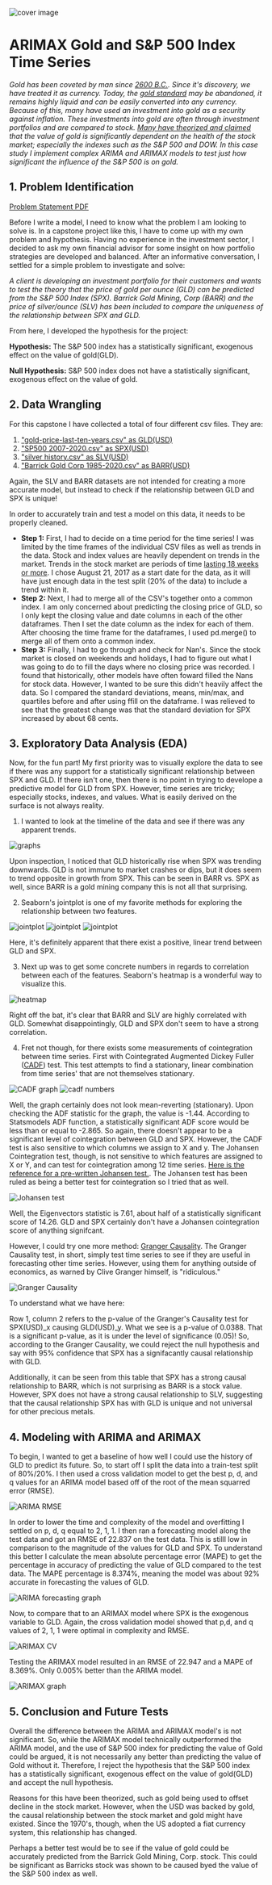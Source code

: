 ![cover image](https://github.com/Shane-McCallum/ARIMAX-Gold-and-S-P500-Time-Series/blob/master/2.%20README%20files/buy-gold-key-wo.jpg)

# ARIMAX Gold and S&P 500 Index Time Series

*Gold has been coveted by man since [2600 B.C.](https://nationwidecoins.com/how-was-gold-discovered/). Since it's discovery, we have treated it as currency. Today, the [gold standard](https://www.investopedia.com/ask/answers/09/gold-standard.asp) may be abandoned, it remains highly liquid and can be easily converted into any currency. Because of this, many have used an investment into gold as a security against inflation. These investments into gold are often through investment portfolios and are compared to stock. [Many have theorized and claimed](https://www.sunshineprofits.com/gold-silver/dictionary/gold-sp/) that the value of gold is significantly dependent on the health of the stock market; especially the indexes such as the S&P 500 and DOW. In this case study I implement complex ARIMA and ARIMAX models to test just how significant the influence of the S&P 500 is on gold.*

## 1. Problem Identification

[Problem Statement PDF](https://github.com/Shane-McCallum/ARIMAX-Gold-and-S-P500-Time-Series/blob/master/2.%20README%20files/Capstone%20Problem%20Statement%20%5BShane%20McCallum%5D.pptx.pdf)

Before I write a model, I need to know what the problem I am looking to solve is. In a capstone project like this, I have to come up with  my own problem and hypothesis. Having no experience in the investment sector, I decided to ask my own financial advisor for some insight on how portfolio strategies are developed and balanced. After an informative conversation, I settled for a simple problem to investigate and solve:

*A client is developing an investment portfolio for their customers and wants to test the theory that the price of gold per ounce (GLD) can be predicted from the S&P 500 Index (SPX). Barrick Gold Mining, Corp (BARR) and the price of silver/ounce (SLV) has been included to compare the uniqueness of the relationship between SPX and GLD.*

From here, I developed the hypothesis for the project:

**Hypothesis:** The S&P 500 index has a statistically significant, exogenous effect on the value of gold(GLD).

**Null Hypothesis:** S&P 500 index does not have a statistically significant, exogenous effect on the value of gold.

## 2. Data Wrangling 

For this capstone I have collected a total of four different csv files. They are:
1. ["gold-price-last-ten-years.csv" as GLD(USD)](https://www.macrotrends.net/2627/gold-price-last-ten-years)
2. ["SP500 2007-2020.csv" as SPX(USD)](https://www.marketwatch.com/investing/index/spx)
3. ["silver history.csv" as SLV(USD)](https://www.macrotrends.net/1470/historical-silver-prices-100-year-chart)
4. ["Barrick Gold Corp 1985-2020.csv" as BARR(USD)](https://finance.yahoo.com/quote/GOLD/history?period1=476323200&period2=1614211200&interval=1d&filter=history&frequency=1d&includeAdjustedClose=true)

Again, the SLV and BARR datasets are not intended for creating a more accurate model, but instead to check if the relationship between GLD and SPX is unique!

In order to accurately train and test a model on this data, it needs to be properly cleaned.

*   **Step 1:** First, I had to decide on a time period for the time series! I was limited by the time frames of the individual CSV files as well as trends in the data. Stock and index values are heavily dependent on trends in the market. Trends in the stock market are periods of time [lasting 18 weeks or more](https://www.investors.com/how-to-invest/investors-corner/sell-rules-growth-stocks-break-uptrend-line/#:~:text=A%20properly%20drawn%20trend%20line,of%20at%20least%2018%20weeks). I chose August 21, 2017 as a start date for the data, as it will have just enough data in the test split (20% of the data) to include a trend within it.
*   **Step 2:** Next, I had to merge all of the CSV's together onto a common index. I am only concerned about predicting the closing price of GLD, so I only kept the closing value and date columns in each of the other dataframes. Then I set the date column as the index for each of them. After choosing the time frame for the dataframes, I used pd.merge() to merge all of them onto a common index.
*    **Step 3:** Finally, I had to go through and check for Nan's. Since the stock market is closed on weekends and holidays, I had to figure out what I was going to do to fill the days where no closing price was recorded. I found that historically, other models have often foward filled the Nans for stock data. However, I wanted to be sure this didn't heavily affect the data. So I compared the standard deviations, means, min/max, and quartiles before and after using ffill on the dataframe. I was relieved to see that the greatest change was that the standard deviation for SPX increased by about 68 cents.

## 3. Exploratory Data Analysis (EDA)

Now, for the fun part! My first priority was to visually explore the data to see if there was any support for a statistically significant relationship between SPX and GLD. If there isn't one, then there is no point in trying to develope a predictive model for GLD from SPX. However, time series are tricky; especially stocks, indexes, and values. What is easily derived on the surface is not always reality.

1. I wanted to look at the timeline of the data and see if there was any apparent trends.

![graphs](https://github.com/Shane-McCallum/ARIMAX-Gold-and-S-P500-Time-Series/blob/master/2.%20README%20files/Graphs.png)

Upon inspection, I noticed that GLD historically rise when SPX was trending downwards. GLD is not immune to market crashes or dips, but it does seem to trend opposite in growth from SPX. This can be seen in BARR vs. SPX as well, since BARR is a gold mining company this is not all that surprising.

2. Seaborn's jointplot is one of my favorite methods for exploring the relationship between two features.

![jointplot](https://github.com/Shane-McCallum/ARIMAX-Gold-and-S-P500-Time-Series/blob/master/2.%20README%20files/jp1.png)
![jointplot](https://github.com/Shane-McCallum/ARIMAX-Gold-and-S-P500-Time-Series/blob/master/2.%20README%20files/jp2.png)
![jointplot](https://github.com/Shane-McCallum/ARIMAX-Gold-and-S-P500-Time-Series/blob/master/2.%20README%20files/jp3.png)

Here, it's definitely apparent that there exist a positive, linear trend between GLD and SPX.

3. Next up was to get some concrete numbers in regards to correlation between each of the features. Seaborn's heatmap is a wonderful way to visualize this.

![heatmap](https://github.com/Shane-McCallum/ARIMAX-Gold-and-S-P500-Time-Series/blob/master/2.%20README%20files/heatmap.png)

Right off the bat, it's clear that BARR and SLV are highly correlated with GLD. Somewhat disappointingly, GLD and SPX don't seem to have a strong correlation.

4. Fret not though, for there exists some measurements of cointegration between time series. First with Cointegrated Augmented Dickey Fuller ([CADF](https://pythonforfinance.net/2016/05/09/python-backtesting-mean-reversion-part-2/)) test. This test attempts to find a stationary, linear combination from time series' that are not themselves stationary.

![CADF graph](https://github.com/Shane-McCallum/ARIMAX-Gold-and-S-P500-Time-Series/blob/master/2.%20README%20files/CADF.png)
![cadf numbers](https://github.com/Shane-McCallum/ARIMAX-Gold-and-S-P500-Time-Series/blob/master/2.%20README%20files/cadf%20numbers.png)

Well, the graph certainly does not look mean-reverting (stationary). Upon checking the ADF statistic for the graph, the value is -1.44. According to Statsmodels ADF function, a statistically significant ADF score would be less than or equal to -2.865. So again, there doesn't appear to be a significant level of cointegration between GLD and SPX. However, the CADF test is also sensitive to which columns we assign to X and y. The Johansen Cointegration test, though, is not sensitive to which features are assigned to X or Y, and can test for cointegration among 12 time series. [Here is the reference for a pre-written Johansen test.](https://blog.quantinsti.com/johansen-test-cointegration-building-stationary-portfolio/). The Johansen test has been ruled as being a better test for cointegration so I tried that as well.

![Johansen test](https://github.com/Shane-McCallum/ARIMAX-Gold-and-S-P500-Time-Series/blob/master/2.%20README%20files/johanssen.png)

Well, the Eigenvectors statistic is 7.61, about half of a statistically significant score of 14.26. GLD and SPX certainly don't have a Johansen cointegration score of anything signifcant. 

However, I could try one more method: [Granger Causality](https://towardsdatascience.com/granger-causality-and-vector-auto-regressive-model-for-time-series-forecasting-3226a64889a6). The Granger Causality test, in short, simply test time series to see if they are useful in forecasting other time series. However, using them for anything outside of economics, as warned by Clive Granger himself, is "ridiculous."

![Granger Causality](https://github.com/Shane-McCallum/ARIMAX-Gold-and-S-P500-Time-Series/blob/master/2.%20README%20files/granger.png)

To understand what we have here:

Row 1, column 2 refers to the p-value of the Granger's Causality test for SPX(USD)_x causing GLD(USD)_y. What we see is a p-value of 0.0388. That is a significant p-value, as it is under the level of significance (0.05)! So, according to the Granger Causality, we could reject the null hypothesis and say with 95% confidence that SPX has a signifacantly causal relationship with GLD.

Additionally, it can be seen from this table that SPX has a strong causal relationship to BARR, which is not surprising as BARR is a stock value. However, SPX does not have a strong causal relationship to SLV, suggesting that the causal relationship SPX has with GLD is unique and not universal for other precious metals. 

## 4. Modeling with ARIMA and ARIMAX

To  begin, I wanted to get a baseline of how well I could use the history of GLD to  predict its future. So, to start off I split the data into a train-test split of  80%/20%. I then used a cross validation model to get the best p, d, and q values for an ARIMA model based off of the root of the mean squarred error (RMSE).

![ARIMA RMSE](https://github.com/Shane-McCallum/ARIMAX-Gold-and-S-P500-Time-Series/blob/master/2.%20README%20files/ARIMA%20cv.png)

In order to lower the time and complexity of the model and overfitting I settled on p, d, q  equal to 2, 1, 1. I then ran a forecasting model along the test data and got an RMSE of 22.837 on the test data. This is stilll low in comparison to the magnitude of the values for GLD and SPX. To understand this better I calculate the mean absolute percentage error (MAPE) to get the percentage in accuracy of predicting the value of GLD compared to the test data. The MAPE percentage is 8.374%, meaning the model was about 92% accurate in forecasting the values of GLD.

![ARIMA forecasting graph](https://github.com/Shane-McCallum/ARIMAX-Gold-and-S-P500-Time-Series/blob/master/2.%20README%20files/ARIMA%20graph.png)

Now, to compare that to an ARIMAX model where SPX is the exogenous variable to GLD. Again, the cross validation model showed that p,d, and q values of 2, 1, 1 were optimal in complexity and RMSE.

![ARIMAX CV](https://github.com/Shane-McCallum/ARIMAX-Gold-and-S-P500-Time-Series/blob/master/2.%20README%20files/ARIMAX%20cv.png)

Testing the ARIMAX model resulted in an RMSE of 22.947 and a MAPE of 8.369%. Only 0.005% better than the ARIMA model.

![ARIMAX graph](https://github.com/Shane-McCallum/ARIMAX-Gold-and-S-P500-Time-Series/blob/master/2.%20README%20files/ARIMAX%20graph.png)

## 5. Conclusion and Future Tests

Overall the difference between the ARIMA and ARIMAX model's is not significant. So, while the ARIMAX model technically outperformed the ARIMA model, and the use of S&P 500 index for predicting the value of Gold could be argued, it is not necessarily any better than predicting the value of Gold without it. Therefore, I reject the hypothesis that the S&P 500 index has a statistically significant, exogenous effect on the value of gold(GLD) and accept the null hypothesis. 

Reasons for this have been theorized, such as gold being used to offset decline in the stock market. However, when the USD was backed by gold, the causal relationship between the stock market and gold might have existed. Since the 1970's, though, when the US adopted a fiat currency system, this relationship has changed.

Perhaps a better test would be to see if the value of gold could be accurately predicted from the Barrick Gold Mining, Corp. stock. This could be significant as Barricks stock was shown to be caused byed the value of the S&P 500 index as well.
